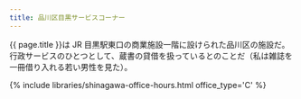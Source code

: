 ```yaml
---
title: 品川区目黒サービスコーナー
---
```


{{ page.title }}は JR 目黒駅東口の商業施設一階に設けられた品川区の施設だ。
行政サービスのひとつとして、蔵書の貸借を扱っているとのことだ（私は雑誌を一冊借り入れる若い男性を見た）。

{% include libraries/shinagawa-office-hours.html office_type='C' %}
